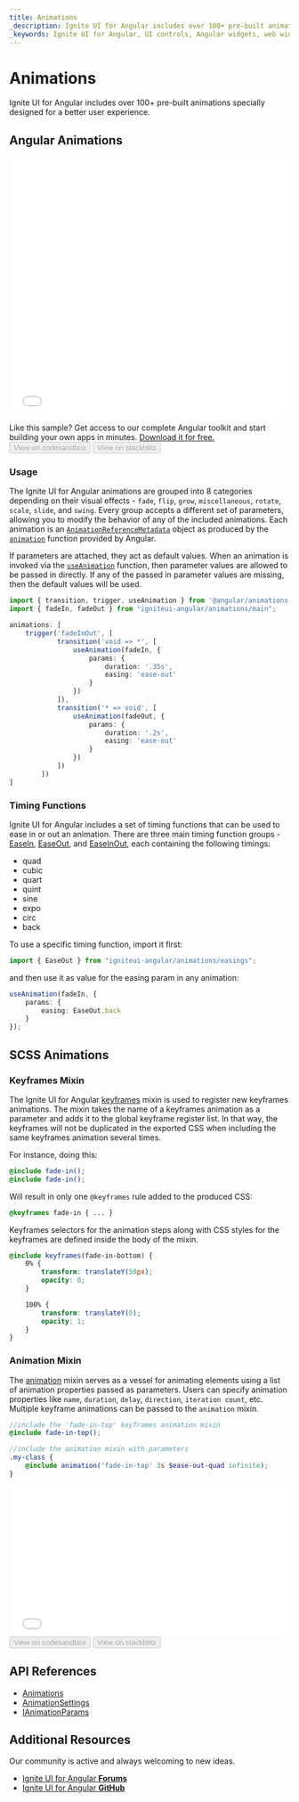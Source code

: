 ```yaml
---
title: Animations
_description: Ignite UI for Angular includes over 100+ pre-built animations specially designed for a better user experience.
_keywords: Ignite UI for Angular, UI controls, Angular widgets, web widgets, UI widgets, Angular, Native Angular Components Suite, Native Angular Controls, Native Angular Components Library, animations
---
```


# Animations

<p class="highlight">Ignite UI for Angular includes over 100+ pre-built animations specially designed for a better user experience.</p>

## Angular Animations

<div class="sample-container loading" style="height: 470px">
    <iframe id="animations-sample-1-iframe" frameborder="0" seamless="" width="100%" height="100%" src="{environment:demosBaseUrl}/theming/animations-sample-1" onload="onSampleIframeContentLoaded(this);"></iframe>
</div>
<p style="margin: 0; padding-top: 0.5rem">Like this sample? Get access to our complete Angular toolkit and start building your own apps in minutes. <a class="no-external-icon mchNoDecorate trackCTA" target="_blank" href="https://www.infragistics.com/products/ignite-ui-angular/download" data-xd-ga-action="Download" data-xd-ga-label="Ignite UI for Angular">Download it for free.</a></p>
<div>
<button data-localize="codesandbox" disabled class="codesandbox-btn" data-iframe-id="animations-sample-1-iframe" data-demos-base-url="{environment:demosBaseUrl}">View on codesandbox</button>
<button data-localize="stackblitz" disabled class="stackblitz-btn" data-iframe-id="animations-sample-1-iframe" data-demos-base-url="{environment:demosBaseUrl}">View on stackblitz</button>
</div>
<div class="divider--half"></div>

### Usage

The Ignite UI for Angular animations are grouped into 8 categories depending on their visual effects - `fade`, `flip`, `grow`, `miscellaneous`, `rotate`, `scale`, `slide`, and `swing`. Every group accepts a different set of parameters, allowing you to modify the behavior of any of the included animations. Each animation is an [`AnimationReferenceMetadata`](https://angular.io/api/animations/AnimationReferenceMetadata) object as produced by the [`animation`](https://angular.io/api/animations/animation) function provided by Angular.

If parameters are attached, they act as default values. When an animation is invoked via the [`useAnimation`](https://angular.io/api/animations/useAnimation) function, then parameter values are allowed to be passed in directly. If any of the passed in parameter values are missing, then the default values will be used.

``` typescript
import { transition, trigger, useAnimation } from '@angular/animations';
import { fadeIn, fadeOut } from "igniteui-angular/animations/main";

animations: [
    trigger('fadeInOut', [
            transition('void => *', [
                useAnimation(fadeIn, {
                    params: {
                        duration: '.35s',
                        easing: 'ease-out'
                    }
                })
            ]),
            transition('* => void', [
                useAnimation(fadeOut, {
                    params: {
                        duration: '.2s',
                        easing: 'ease-out'
                    }
                })
            ])
        ])
]
```

### Timing Functions

Ignite UI for Angular includes a set of timing functions that can be used to ease in or out an animation. There are three main timing function groups - [EaseIn]({environment:angularApiUrl}/enums/easein.html), [EaseOut]({environment:angularApiUrl}/enums/easeout.html), and [EaseInOut]({environment:angularApiUrl}/enums/easeinout.html), each containing the following timings:
  - quad
  - cubic
  - quart
  - quint
  - sine
  - expo
  - circ
  - back

To use a specific timing function, import it first:

``` typescript 
import { EaseOut } from "igniteui-angular/animations/easings";
```
and then use it as value for the easing param in any animation:

``` typescript
useAnimation(fadeIn, {
    params: {
        easing: EaseOut.back
    }
});
```
## SCSS Animations

### Keyframes Mixin

The Ignite UI for Angular [keyframes]({environment:sassApiUrl}/index.html#mixin-keyframes) mixin is used to register new keyframes animations. The mixin takes the name of a keyframes animation as a parameter and adds it to the global keyframe register list. In that way, the keyframes will not be duplicated in the exported CSS when including the same keyframes animation several times.

For instance, doing this:

```scss
@include fade-in();
@include fade-in();
```

Will result in only one `@keyframes` rule added to the produced CSS:

```css
@keyframes fade-in { ... }
```

Keyframes selectors for the animation steps along with CSS styles for the keyframes are defined inside the body of the mixin.  

```scss
@include keyframes(fade-in-bottom) {
    0% {
        transform: translateY(50px);
        opacity: 0;
    }

    100% {
        transform: translateY(0);
        opacity: 1;
    }
}
```


### Animation Mixin

The [animation]({environment:sassApiUrl}/index.html#mixin-animation) mixin serves as a vessel for animating elements using a list of animation properties passed as parameters. Users can specify animation properties like `name`, `duration`, `delay`, `direction`, `iteration count`, etc. Multiple keyframe animations can be passed to the `animation` mixin.

```scss
//include the 'fade-in-top' keyframes animation mixin
@include fade-in-top();

//include the animation mixin with parameters
.my-class {
    @include animation('fade-in-top' 3s $ease-out-quad infinite);
}
```

<div class="sample-container loading" style="height: 270px">
    <iframe id="animations-sample-2-iframe" frameborder="0" seamless="" width="100%" height="100%" src="{environment:demosBaseUrl}/theming/animations-sample-2" onload="onSampleIframeContentLoaded(this);"></iframe>
</div>
<div>
<button data-localize="codesandbox" disabled class="codesandbox-btn" data-iframe-id="animations-sample-2-iframe" data-demos-base-url="{environment:demosBaseUrl}">View on codesandbox</button>
<button data-localize="stackblitz" disabled class="stackblitz-btn" data-iframe-id="animations-sample-2-iframe" data-demos-base-url="{environment:demosBaseUrl}">View on stackblitz</button>
</div>

## API References
<div class="divider"></div>

* [Animations]({environment:sassApiUrl}/index.html)
* [AnimationSettings]({environment:angularApiUrl}/interfaces/animationsettings.html)
* [IAnimationParams]({environment:angularApiUrl}/interfaces/ianimationparams.html)

## Additional Resources
<div class="divider--half"></div>

Our community is active and always welcoming to new ideas.

* [Ignite UI for Angular **Forums**](https://www.infragistics.com/community/forums/f/ignite-ui-for-angular)
* [Ignite UI for Angular **GitHub**](https://github.com/IgniteUI/igniteui-angular)